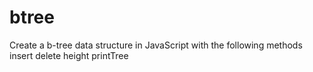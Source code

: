 btree
=====

Create a b-tree data structure in JavaScript with the following methods
  insert
  delete
  height
  printTree
  
